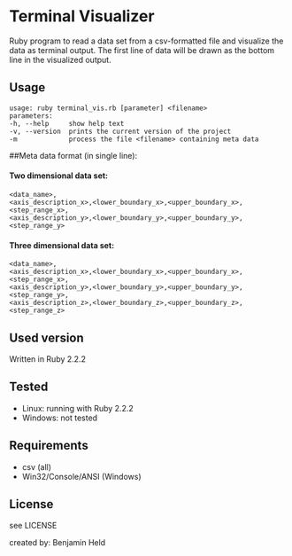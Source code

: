 # Terminal Visualizer
Ruby program to read a data set from a csv-formatted file and visualize
the data as terminal output. The first line of data will be drawn as the
bottom line in the visualized output.

## Usage
```
usage: ruby terminal_vis.rb [parameter] <filename>
parameters:
-h, --help     show help text
-v, --version  prints the current version of the project
-m             process the file <filename> containing meta data
```

##Meta data format (in single line):
#### Two dimensional data set:
```
<data_name>,
<axis_description_x>,<lower_boundary_x>,<upper_boundary_x>,<step_range_x>,
<axis_description_y>,<lower_boundary_y>,<upper_boundary_y>,<step_range_y>
```

#### Three dimensional data set:
```
<data_name>,
<axis_description_x>,<lower_boundary_x>,<upper_boundary_x>,<step_range_x>,
<axis_description_y>,<lower_boundary_y>,<upper_boundary_y>,<step_range_y>,
<axis_description_z>,<lower_boundary_z>,<upper_boundary_z>,<step_range_z>
```

## Used version
Written in Ruby 2.2.2

## Tested
* Linux: running with Ruby 2.2.2
* Windows: not tested

## Requirements
* csv (all)
* Win32/Console/ANSI (Windows)

## License
see LICENSE

created by: Benjamin Held
